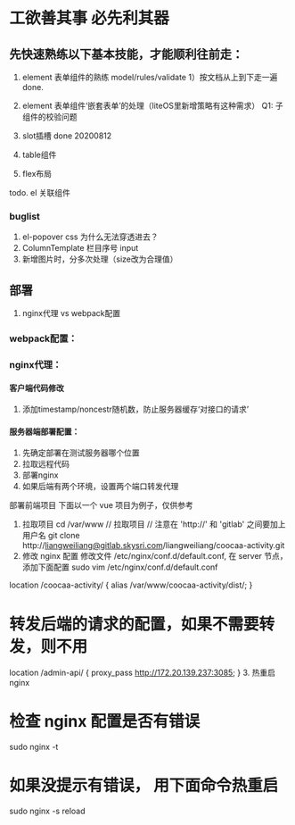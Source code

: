 # 工欲善其事 必先利其器
## 先快速熟练以下基本技能，才能顺利往前走：

1. element 表单组件的熟练 model/rules/validate
    1）按文档从上到下走一遍
    done.
2. element 表单组件‘嵌套表单’的处理（liteOS里新增策略有这种需求）
    Q1: 子组件的校验问题


3. slot插槽
    done 20200812
4. table组件


5. flex布局


todo. el 关联组件


### buglist
1. el-popover css 为什么无法穿透进去？
2. ColumnTemplate 栏目序号 input
      <!-- todo 这里输入为什么会失焦？ -->
3. 新增图片时，分多次处理（size改为合理值）

## 部署
1. nginx代理 vs webpack配置

### webpack配置：


### nginx代理：
#### 客户端代码修改
1. 添加timestamp/noncestr随机数，防止服务器缓存‘对接口的请求’

#### 服务器端部署配置：
1. 先确定部署在测试服务器哪个位置
2. 拉取远程代码
3. 部署nginx
4. 如果后端有两个环境，设置两个端口转发代理

部署前端项目
下面以一个 vue 项目为例子，仅供参考 

1. 拉取项目
cd /var/www
// 拉取项目 
// 注意在 'http://' 和 'gitlab' 之间要加上用户名
git clone http://liangweiliang@gitlab.skysri.com/liangweiliang/coocaa-activity.git
2. 修改 nginx 配置
修改文件 /etc/nginx/conf.d/default.conf, 在 server 节点，添加下面配置
sudo vim /etc/nginx/conf.d/default.conf

location /coocaa-activity/ {
    alias /var/www/coocaa-activity/dist/;
}
# 转发后端的请求的配置，如果不需要转发，则不用
location /admin-api/ {
    proxy_pass http://172.20.139.237:3085;
}
3. 热重启 nginx
# 检查 nginx 配置是否有错误 
sudo nginx -t
# 如果没提示有错误， 用下面命令热重启
sudo nginx -s reload

